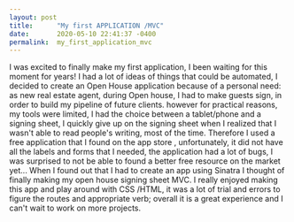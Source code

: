 ```yaml
---
layout: post
title:      "My first APPLICATION /MVC"
date:       2020-05-10 22:41:37 -0400
permalink:  my_first_application_mvc
---
```




I was excited to finally make my first application, I been waiting for this moment for years! 
I had a lot of ideas of things that could be automated, I decided to create an Open House application because of a personal need: as new real estate agent, during Open house, I had to make guests sign, in order to build my pipeline of future clients. 
 however for  practical reasons, my tools were limited, I had the choice between a tablet/phone and a signing sheet, I quickly give up on the signing sheet when  I realized that I wasn't able to read people's writing, most of the time.
 Therefore  I used a free application that I found on the app store , unfortunately, it did not have all the labels and forms that I needed, the application had a lot of bugs, I was surprised to not be able to found a better free resource on the market yet...
 When I found out that I had to create an app using Sinatra  I thought of finally making my open house signing sheet MVC.
 I really enjoyed making this app and play around with CSS /HTML, it was a lot of trial and errors to figure the routes and appropriate verb; overall it is a great experience and I can't wait to work on more projects.
